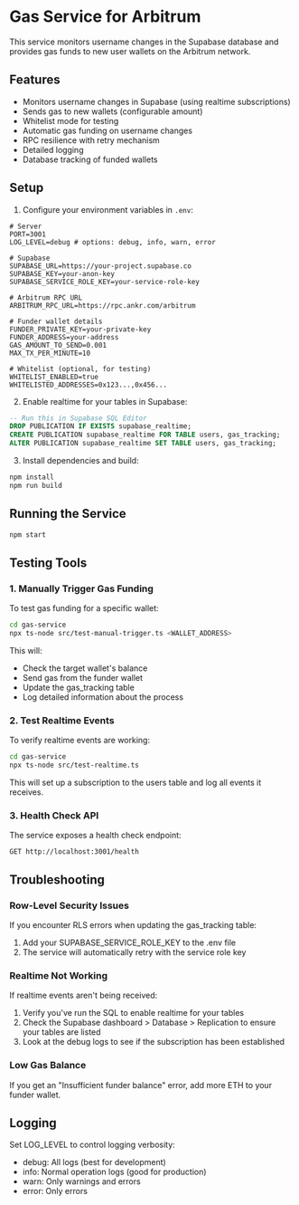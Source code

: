 # Gas Service for Arbitrum

This service monitors username changes in the Supabase database and provides gas funds to new user wallets on the Arbitrum network.

## Features

- Monitors username changes in Supabase (using realtime subscriptions)
- Sends gas to new wallets (configurable amount)
- Whitelist mode for testing
- Automatic gas funding on username changes
- RPC resilience with retry mechanism
- Detailed logging
- Database tracking of funded wallets

## Setup

1. Configure your environment variables in `.env`:

```
# Server
PORT=3001
LOG_LEVEL=debug # options: debug, info, warn, error

# Supabase
SUPABASE_URL=https://your-project.supabase.co
SUPABASE_KEY=your-anon-key
SUPABASE_SERVICE_ROLE_KEY=your-service-role-key

# Arbitrum RPC URL
ARBITRUM_RPC_URL=https://rpc.ankr.com/arbitrum

# Funder wallet details
FUNDER_PRIVATE_KEY=your-private-key
FUNDER_ADDRESS=your-address
GAS_AMOUNT_TO_SEND=0.001
MAX_TX_PER_MINUTE=10

# Whitelist (optional, for testing)
WHITELIST_ENABLED=true
WHITELISTED_ADDRESSES=0x123...,0x456...
```

2. Enable realtime for your tables in Supabase:

```sql
-- Run this in Supabase SQL Editor
DROP PUBLICATION IF EXISTS supabase_realtime;
CREATE PUBLICATION supabase_realtime FOR TABLE users, gas_tracking;
ALTER PUBLICATION supabase_realtime SET TABLE users, gas_tracking;
```

3. Install dependencies and build:

```bash
npm install
npm run build
```

## Running the Service

```bash
npm start
```

## Testing Tools

### 1. Manually Trigger Gas Funding

To test gas funding for a specific wallet:

```bash
cd gas-service
npx ts-node src/test-manual-trigger.ts <WALLET_ADDRESS>
```

This will:
- Check the target wallet's balance
- Send gas from the funder wallet
- Update the gas_tracking table
- Log detailed information about the process

### 2. Test Realtime Events

To verify realtime events are working:

```bash
cd gas-service
npx ts-node src/test-realtime.ts
```

This will set up a subscription to the users table and log all events it receives.

### 3. Health Check API

The service exposes a health check endpoint:

```
GET http://localhost:3001/health
```

## Troubleshooting

### Row-Level Security Issues

If you encounter RLS errors when updating the gas_tracking table:
1. Add your SUPABASE_SERVICE_ROLE_KEY to the .env file
2. The service will automatically retry with the service role key

### Realtime Not Working

If realtime events aren't being received:
1. Verify you've run the SQL to enable realtime for your tables
2. Check the Supabase dashboard > Database > Replication to ensure your tables are listed
3. Look at the debug logs to see if the subscription has been established

### Low Gas Balance

If you get an "Insufficient funder balance" error, add more ETH to your funder wallet.

## Logging

Set LOG_LEVEL to control logging verbosity:
- debug: All logs (best for development)
- info: Normal operation logs (good for production)
- warn: Only warnings and errors
- error: Only errors 